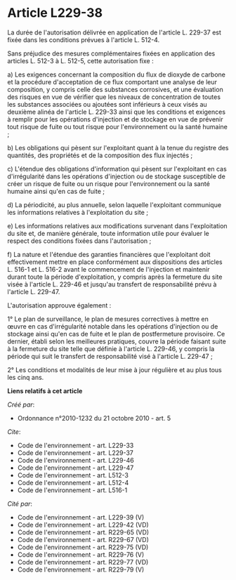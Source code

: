 # Article L229-38

La durée de l'autorisation délivrée en application de l'article L. 229-37 est fixée dans les conditions prévues à l'article
L. 512-4. 

Sans préjudice des mesures complémentaires fixées en application des articles L. 512-3 à L. 512-5, cette autorisation fixe : 

a) Les exigences concernant la composition du flux de dioxyde de carbone et la procédure d'acceptation de ce flux comportant
une analyse de leur composition, y compris celle des substances corrosives, et une évaluation des risques en vue de vérifier
que les niveaux de concentration de toutes les substances associées ou ajoutées sont inférieurs à ceux visés au deuxième
alinéa de l'article L. 229-33 ainsi que les conditions et exigences à remplir pour les opérations d'injection et de stockage
en vue de prévenir tout risque de fuite ou tout risque pour l'environnement ou la santé humaine ; 

b) Les obligations qui pèsent sur l'exploitant quant à la tenue du registre des quantités, des propriétés et de la
composition des flux injectés ; 

c) L'étendue des obligations d'information qui pèsent sur l'exploitant en cas d'irrégularité dans les opérations d'injection
ou de stockage susceptible de créer un risque de fuite ou un risque pour l'environnement ou la santé humaine ainsi qu'en cas
de fuite ; 

d) La périodicité, au plus annuelle, selon laquelle l'exploitant communique les informations relatives à l'exploitation du
site ; 

e) Les informations relatives aux modifications survenant dans l'exploitation du site et, de manière générale, toute
information utile pour évaluer le respect des conditions fixées dans l'autorisation ; 

f) La nature et l'étendue des garanties financières que l'exploitant doit effectivement mettre en place conformément aux
dispositions des articles L. 516-1 et L. 516-2 avant le commencement de l'injection et maintenir durant toute la période
d'exploitation, y compris après la fermeture du site visée à l'article L. 229-46 et jusqu'au transfert de responsabilité
prévu à l'article L. 229-47.

L'autorisation approuve également : 

1° Le plan de surveillance, le plan de mesures correctives à mettre en œuvre en cas d'irrégularité notable dans les
opérations d'injection ou de stockage ainsi qu'en cas de fuite et le plan de postfermeture provisoire. Ce dernier, établi
selon les meilleures pratiques, couvre la période faisant suite à la fermeture du site telle que définie à l'article L.
229-46, y compris la période qui suit le transfert de responsabilité visé à l'article L. 229-47 ; 

2° Les conditions et modalités de leur mise à jour régulière et au plus tous les cinq ans.

**Liens relatifs à cet article**

_Créé par_:

  - Ordonnance n°2010-1232 du 21 octobre 2010 - art. 5

_Cite_:

  - Code de l'environnement - art. L229-33
  - Code de l'environnement - art. L229-37
  - Code de l'environnement - art. L229-46
  - Code de l'environnement - art. L229-47
  - Code de l'environnement - art. L512-3
  - Code de l'environnement - art. L512-4
  - Code de l'environnement - art. L516-1

_Cité par_:

  - Code de l'environnement - art. L229-39 (V)
  - Code de l'environnement - art. L229-42 (VD)
  - Code de l'environnement - art. R229-65 (VD)
  - Code de l'environnement - art. R229-67 (VD)
  - Code de l'environnement - art. R229-75 (VD)
  - Code de l'environnement - art. R229-76 (V)
  - Code de l'environnement - art. R229-77 (VD)
  - Code de l'environnement - art. R229-79 (V)
